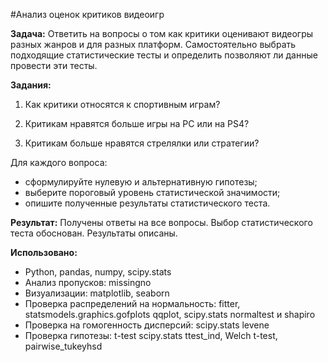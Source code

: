 #Анализ оценок критиков видеоигр

**Задача:**
Ответить на вопросы о том как критики оценивают видеогры разных жанров и для разных платформ. 
Самостоятельно выбрать подходящие статистические тесты и определить позволяют ли данные провести эти тесты.

**Задания:**
1) Как критики относятся к спортивным играм?

2) Критикам нравятся больше игры на PC или на PS4?

3) Критикам больше нравятся стрелялки или стратегии?

Для каждого вопроса:
- сформулируйте нулевую и альтернативную гипотезы;
- выберите пороговый уровень статистической значимости;
- опишите полученные результаты статистического теста.

**Результат:**
Получены ответы на все вопросы.
Выбор статистического теста обоснован. Результаты описаны.

**Использовано:**
- Python, pandas, numpy, scipy.stats
- Анализ пропусков: missingno
- Визуализации: matplotlib, seaborn
- Проверка распределений на нормальность: fitter, statsmodels.graphics.gofplots qqplot, scipy.stats normaltest и shapiro
- Проверка на гомогенность дисперсий: scipy.stats levene
- Проверка гипотезы: t-test scipy.stats ttest_ind, Welch t-test, pairwise_tukeyhsd